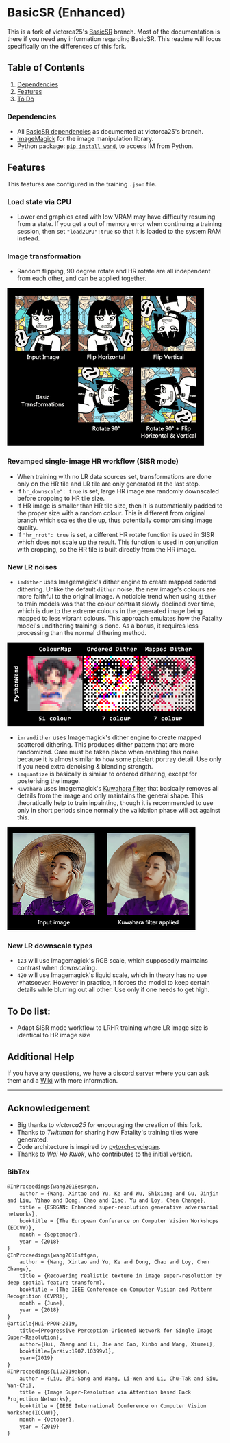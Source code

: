 # BasicSR (Enhanced)

This is a fork of victorca25's [BasicSR](https://github.com/victorca25/BasicSR/) branch. Most of the documentation is there if you need any information regarding BasicSR. This readme will focus specifically on the differences of this fork.

## Table of Contents
1. [Dependencies](#dependencies)
3. [Features](#features)
4. [To Do](#todo)

### Dependencies

- All [BasicSR dependencies](https://github.com/victorca25/BasicSR/) as documented at victorca25's branch.
- [ImageMagick](https://imagemagick.org/script/download.php) for the image manipulation library. 
- Python package: [`pip install wand`](https://pypi.org/project/Wand/), to access IM from Python.

## Features
This features are configured in the training `.json` file.

### Load state via CPU
- Lower end graphics card with low VRAM may have difficulty resuming from a state. If you get a out of memory error when continuing a training session, then set `"load2CPU":true` so that it is loaded to the system RAM instead.

### Image transformation
- Random flipping, 90 degree rotate and HR rotate are all independent from each other, and can be applied together.

![Basic transforms](figures/basictransforms.png)

### Revamped single-image HR workflow (SISR mode)
- When training with no LR data sources set, transformations are done only on the HR tile and LR tile are only generated at the last step. 
- If `hr_downscale": true` is set, large HR image are randomly downscaled before cropping to HR tile size.
- If HR image is smaller than HR tile size, then it is automatically padded to the proper size with a random colour. This is different from original branch which scales the tile up, thus potentially compromising image quality.
- If `"hr_rrot": true` is set, a different HR rotate function is used in SISR which does not scale up the result. This function is used in conjunction with cropping, so the HR tile is built directly from the HR image.

### New LR noises
- `imdither` uses Imagemagick's dither engine to create mapped ordered dithering. Unlike the default `dither` noise, the new image's colours are more faithful to the original image. A noticible trend when using `dither` to train models was that the colour contrast slowly declined over time, which is due to the extreme colours in the generated image being mapped to less vibrant colours.
  This approach emulates how the Fatality model's undithering training is done. As a bonus, it requires less processing than the normal dithering method.

![comparing dithers](figures/dithercompare.png)

- `imrandither` uses Imagemagick's dither engine to create mapped scattered dithering. This produces dither pattern that are more randomized. Care must be taken place when enabling this noise because it is almost similar to how some pixelart portray detail. Use only if you need extra denoising & blending strength.
- `imquantize` is basically is similar to ordered dithering, except for posterising the image.
- `kuwahara` uses Imagemagick's [Kuwahara filter](https://en.wikipedia.org/wiki/Kuwahara_filter) that basically removes all details from the image and only maintains the general shape. This theoratically help to train inpainting, though it is recommended to use only in short periods since normally the validation phase will act against this.

![Kuwahara filter](figures/kuwahara.png)

### New LR downscale types
- `123` will use Imagemagick's RGB scale, which supposedly maintains contrast when downscaling.
- `420` will use Imagemagick's liquid scale, which in theory has no use whatsoever. However in practice, it forces the model to keep certain details while blurring out all other. Use only if one needs to get high.

## To Do list:
- Adapt SISR mode workflow to LRHR training where LR image size is identical to HR image size

## Additional Help 

If you have any questions, we have a [discord server](https://discord.gg/cpAUpDK) where you can ask them and a [Wiki](https://upscale.wiki) with more information.

---

## Acknowledgement
- Big thanks to *victorca25* for encouraging the creation of this fork.
- Thanks to *Twittman* for sharing how Fatality's training tiles were generated.
- Code architecture is inspired by [pytorch-cyclegan](https://github.com/junyanz/pytorch-CycleGAN-and-pix2pix).
- Thanks to *Wai Ho Kwok*, who contributes to the initial version.

### BibTex

    @InProceedings{wang2018esrgan,
        author = {Wang, Xintao and Yu, Ke and Wu, Shixiang and Gu, Jinjin and Liu, Yihao and Dong, Chao and Qiao, Yu and Loy, Chen Change},
        title = {ESRGAN: Enhanced super-resolution generative adversarial networks},
        booktitle = {The European Conference on Computer Vision Workshops (ECCVW)},
        month = {September},
        year = {2018}
    }
    @InProceedings{wang2018sftgan,
        author = {Wang, Xintao and Yu, Ke and Dong, Chao and Loy, Chen Change},
        title = {Recovering realistic texture in image super-resolution by deep spatial feature transform},
        booktitle = {The IEEE Conference on Computer Vision and Pattern Recognition (CVPR)},
        month = {June},
        year = {2018}
    }
    @article{Hui-PPON-2019,
        title={Progressive Perception-Oriented Network for Single Image Super-Resolution},
        author={Hui, Zheng and Li, Jie and Gao, Xinbo and Wang, Xiumei},
        booktitle={arXiv:1907.10399v1},
        year={2019}
    }
    @InProceedings{Liu2019abpn,
        author = {Liu, Zhi-Song and Wang, Li-Wen and Li, Chu-Tak and Siu, Wan-Chi},
        title = {Image Super-Resolution via Attention based Back Projection Networks},
        booktitle = {IEEE International Conference on Computer Vision Workshop(ICCVW)},
        month = {October},
        year = {2019}
    }
















